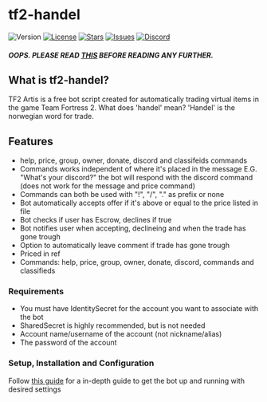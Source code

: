 # tf2-handel
![Version](https://img.shields.io/github/package-json/v/confernn/tf2-handel.svg)
[![License](https://img.shields.io/github/license/confernn/tf2-handel.svg)](https://github.com/confernn/tf2-handel/blob/master/LICENSE)
[![Stars](https://img.shields.io/github/stars/confernn/tf2-handel.svg)](https://github.com/confernn/tf2-handel/stargazers)
[![Issues](https://img.shields.io/github/issues/confernn/tf2-handel.svg)](https://github.com/confernn/tf2-handel/issues)
[![Discord](https://img.shields.io/discord/467040686982692865.svg)](https://discord.gg/t8nHSvA)
##### OOPS. PLEASE READ [THIS](https://github.com/confernn/tf2-handel/blob/master/IMPORTANT.md) BEFORE READING ANY FURTHER.

## What is tf2-handel?
TF2 Artis is a free bot script created for automatically trading virtual items in the game Team Fortress 2. What does 'handel' mean? 'Handel' is the norwegian word for trade.  

## Features
* help, price, group, owner, donate, discord and classifeids commands
* Commands works independent of where it's placed in the message E.G. "What's your discord?" the bot will respond with the discord command (does not work for the message and price command)
* Commands can both be used with "!", "/", "." as prefix or none
* Bot automatically accepts offer if it's above or equal to the price listed in file
* Bot checks if user has Escrow, declines if true
* Bot notifies user when accepting, declineing and when the trade has gone trough
* Option to automatically leave comment if trade has gone trough
* Priced in ref
* Commands: help, price, group, owner, donate, discord, commands and classifieds

### Requirements
* You must have IdentitySecret for the account you want to associate with the bot
* SharedSecret is highly recommended, but is not needed
* Account name/username of the account (not nickname/alias)
* The password of the account

### Setup, Installation and Configuration
Follow [this guide](https://github.com/confernn/tf2bot/wiki) for a in-depth guide to get the bot up and running with desired settings
